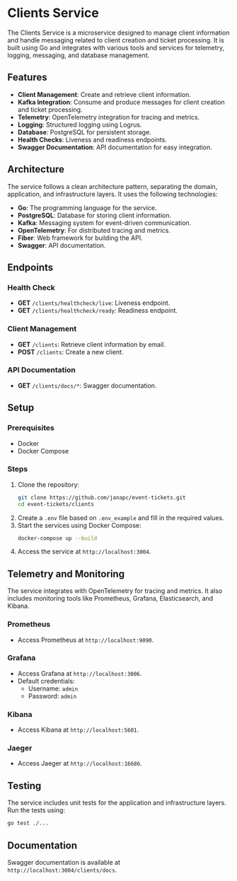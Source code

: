 # Clients Service

The Clients Service is a microservice designed to manage client information and handle messaging related to client creation and ticket processing. It is built using Go and integrates with various tools and services for telemetry, logging, messaging, and database management.

## Features

- **Client Management**: Create and retrieve client information.
- **Kafka Integration**: Consume and produce messages for client creation and ticket processing.
- **Telemetry**: OpenTelemetry integration for tracing and metrics.
- **Logging**: Structured logging using Logrus.
- **Database**: PostgreSQL for persistent storage.
- **Health Checks**: Liveness and readiness endpoints.
- **Swagger Documentation**: API documentation for easy integration.

## Architecture

The service follows a clean architecture pattern, separating the domain, application, and infrastructure layers. It uses the following technologies:

- **Go**: The programming language for the service.
- **PostgreSQL**: Database for storing client information.
- **Kafka**: Messaging system for event-driven communication.
- **OpenTelemetry**: For distributed tracing and metrics.
- **Fiber**: Web framework for building the API.
- **Swagger**: API documentation.

## Endpoints

### Health Check
- **GET** `/clients/healthcheck/live`: Liveness endpoint.
- **GET** `/clients/healthcheck/ready`: Readiness endpoint.

### Client Management
- **GET** `/clients`: Retrieve client information by email.
- **POST** `/clients`: Create a new client.

### API Documentation
- **GET** `/clients/docs/*`: Swagger documentation.

## Setup

### Prerequisites
- Docker
- Docker Compose

### Steps
1. Clone the repository:
   ```bash
   git clone https://github.com/janapc/event-tickets.git
   cd event-tickets/clients
   ```
2. Create a `.env` file based on `.env_example` and fill in the required values.
3. Start the services using Docker Compose:
   ```bash
   docker-compose up --build
   ```
4. Access the service at `http://localhost:3004`.

## Telemetry and Monitoring

The service integrates with OpenTelemetry for tracing and metrics. It also includes monitoring tools like Prometheus, Grafana, Elasticsearch, and Kibana.

### Prometheus
- Access Prometheus at `http://localhost:9090`.

### Grafana
- Access Grafana at `http://localhost:3006`.
- Default credentials:
  - Username: `admin`
  - Password: `admin`

### Kibana
- Access Kibana at `http://localhost:5601`.

### Jaeger
- Access Jaeger at `http://localhost:16686`.

## Testing

The service includes unit tests for the application and infrastructure layers. Run the tests using:
```bash
go test ./...
```

## Documentation

Swagger documentation is available at `http://localhost:3004/clients/docs`.

```
